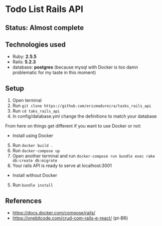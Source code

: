 # Todo List Rails API

## Status: Almost complete

## Technologies used
* Ruby: **2.5.5**
* Rails: **5.2.3**
* database: **postgres** (because mysql with Docker is too damn problematic for my taste in this moment)

## Setup
1. Open terminal
2. Run `git clone https://github.com/ericmadureira/tasks_rails_api`
3. Run `cd taks_rails_api`
4. In config/database.yml change the definitions to match your database

From here on things get different if you want to use Docker or not:

* Install using Docker
5. Run `docker build .`
6. Run `docker-compose up`
7. Open another terminal and run `docker-compose run bundle exec rake db:create db:migrate`
8. Your rails API is ready to serve at localhost:3001
* Install without Docker
5. Run `bundle install`

## References
* https://docs.docker.com/compose/rails/
* https://onebitcode.com/crud-com-rails-e-react/ (pt-BR)
